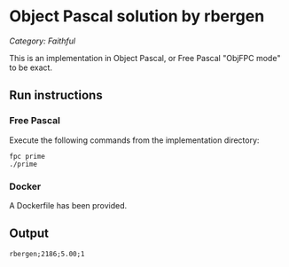 # Object Pascal solution by rbergen

*Category: Faithful*

This is an implementation in Object Pascal, or Free Pascal "ObjFPC mode" to be exact.

## Run instructions

### Free Pascal
Execute the following commands from the implementation directory:
```
fpc prime
./prime
```

### Docker
A Dockerfile has been provided.

## Output
```
rbergen;2186;5.00;1
```